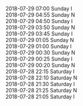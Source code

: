 2018-07-29 07:00 Sunday  I  
2018-07-29 04:55 Sunday  N  
2018-07-29 04:50 Sunday  I  
2018-07-29 03:50 Sunday  N  
2018-07-29 03:45 Sunday  I  
2018-07-29 01:05 Sunday  N  
2018-07-29 01:00 Sunday  I  
2018-07-29 00:30 Sunday  N  
2018-07-29 00:25 Sunday  I  
2018-07-29 00:20 Sunday  N  
2018-07-28 22:15 Saturday  I  
2018-07-28 22:10 Saturday  N  
2018-07-28 21:30 Saturday  I  
2018-07-28 21:25 Saturday  N  
2018-07-28 21:05 Saturday  I  
